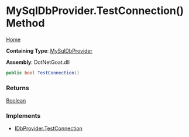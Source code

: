 # MySqlDbProvider\.TestConnection\(\) Method

[Home](../../../../../../../README.md)

**Containing Type**: [MySqlDbProvider](../README.md)

**Assembly**: DotNetGoat\.dll

```csharp
public bool TestConnection()
```

### Returns

[Boolean](https://docs.microsoft.com/en-us/dotnet/api/system.boolean)

### Implements

* [IDbProvider.TestConnection](../../IDbProvider/TestConnection/README.md)
